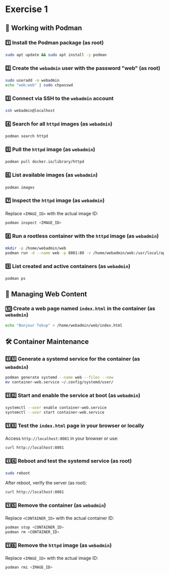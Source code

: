 # Exercise 1

## 🐋 Working with Podman

### 1️⃣ Install the Podman package (as root)
```bash
sudo apt update && sudo apt install -y podman
```

### 2️⃣ Create the `webadmin` user with the password "web" (as root)
```bash
sudo useradd -m webadmin
echo "web:web" | sudo chpasswd
```

### 3️⃣ Connect via SSH to the `webadmin` account
```bash
ssh webadmin@localhost
```

### 4️⃣ Search for all `httpd` images (as `webadmin`)
```bash
podman search httpd
```

### 5️⃣ Pull the `httpd` image (as `webadmin`)
```bash
podman pull docker.io/library/httpd
```

### 6️⃣ List available images (as `webadmin`)
```bash
podman images
```

### 7️⃣ Inspect the `httpd` image (as `webadmin`)
Replace `<IMAGE_ID>` with the actual image ID:
```bash
podman inspect <IMAGE_ID>
```

### 8️⃣ Run a rootless container with the `httpd` image (as `webadmin`)
```bash
mkdir -p /home/webadmin/web
podman run -d --name web -p 8081:80 -v /home/webadmin/web:/usr/local/apache2/htdocs:Z httpd
```

### 9️⃣ List created and active containers (as `webadmin`)
```bash
podman ps
```

## 📁 Managing Web Content

### 🔟 Create a web page named `index.html` in the container (as `webadmin`)
```bash
echo "Bonjour Tekup" > /home/webadmin/web/index.html
```

## 🛠️ Container Maintenance

### 1️⃣1️⃣ Generate a systemd service for the container (as `webadmin`)
```bash
podman generate systemd --name web --files --new
mv container-web.service ~/.config/systemd/user/
```

### 1️⃣2️⃣ Start and enable the service at boot (as `webadmin`)
```bash
systemctl --user enable container-web.service
systemctl --user start container-web.service
```

### 1️⃣3️⃣ Test the `index.html` page in your browser or locally
Access `http://localhost:8081` in your browser or use:
```bash
curl http://localhost:8081
```

### 1️⃣4️⃣ Reboot and test the systemd service (as root)
```bash
sudo reboot
```
After reboot, verify the server (as root):
```bash
curl http://localhost:8081
```

### 1️⃣5️⃣ Remove the container (as `webadmin`)
Replace `<CONTAINER_ID>` with the actual container ID:
```bash
podman stop <CONTAINER_ID>
podman rm <CONTAINER_ID>
```

### 1️⃣6️⃣ Remove the `httpd` image (as `webadmin`)
Replace `<IMAGE_ID>` with the actual image ID:
```bash
podman rmi <IMAGE_ID>
```
